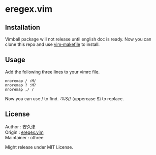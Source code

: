 # eregex.vim

## Installation

Vimball package will not release until english doc is ready.
Now you can clone this repo and use [vim-makefile][] to install.

[vim-makefile]:http://github.com/c9s/vim-makefile

## Usage

Add the following three lines to your vimrc file.

    nnoremap / :M/
    nnoremap ? :M?
    nnoremap ,/ /

Now you can use / to find. :%S// (uppercase S) to replace.

## License

Author     : 安久津  
Origin     : [eregex.vim][origin]  
Maintainer : othree  

Might release under MIT License.

[origin]:http://www.vector.co.jp/soft/unix/writing/se265654.html
